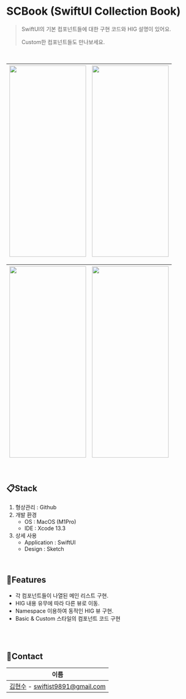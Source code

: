 # SCBook (SwiftUI Collection Book)

> SwiftUI의 기본 컴포넌트들에 대한 구현 코드와 HIG 설명이 있어요.
>
> Custom한 컴포넌트들도 만나보세요.

<br/>

| <img src="https://user-images.githubusercontent.com/95853235/190572474-1c0764be-f9b8-4124-9145-62335449e133.PNG" height="500px" width="200px"> | <img src="https://user-images.githubusercontent.com/95853235/190572492-25fdb0cc-3df7-4f39-ba3b-8f7818f09c07.PNG" height="500px" width="200px"> |
|---|---|

| <img src="https://user-images.githubusercontent.com/95853235/190571029-729187d1-f092-4b89-9dd1-884d20ea0e98.gif" height="500px" width="200px"> | <img src="https://user-images.githubusercontent.com/95853235/190570180-6473dddc-4657-4da0-b8df-4f8751e4d581.gif" height="500px" width="200px"> |
|---|---|

<br/>

## 📋Stack

1. 형상관리 : Github
2. 개발 환경
   - OS : MacOS (M1Pro)
   - IDE : Xcode 13.3
3. 상세 사용
   - Application : SwiftUI
   - Design : Sketch

<br/>

## 🔨Features

- 각 컴포넌트들이 나열된 메인 리스트 구현.
- HIG 내용 유무에 따라 다른 뷰로 이동.
- Namespace 이용하여 동적인 HIG 뷰 구현.
- Basic & Custom 스타일의 컴포넌트 코드 구현

<br/>


<br/>

## 💬Contact

| 이름                                                         |
| ------------------------------------------------------------ |
| [김현수](https://github.com/BrightHyeon) - swiftist9891@gmail.com |

